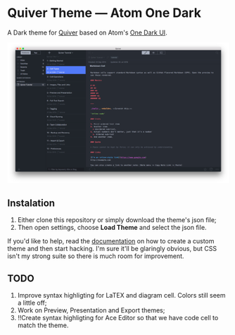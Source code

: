 # Quiver Theme — Atom One Dark

A Dark theme for [Quiver](https://itunes.apple.com/app/quiver-programmers-notebook/id866773894?ls=1&mt=12&at=11l5Lz) based on Atom's [One Dark UI](https://github.com/atom/one-dark-ui).

![](Preview.png)

## Instalation

1. Either clone this repository or simply download the theme's json file;
2. Then open settings, choose **Load Theme** and select the json file.

 
If you'd like to help, read the [documentation](https://github.com/HappenApps/Quiver/wiki/How-to-Design-a-Custom-Theme) on how to create a custom theme and then start hacking. I'm sure it'll be glaringly obvious, but CSS isn't my strong suite so there is much room for improvement.

## TODO

1. Improve syntax highligting for LaTEX and diagram cell. Colors still seem a little off;
2. Work on Preview, Presentation and Export themes;
3. !!Create syntax highligting for Ace Editor so that we have code cell to match the theme.
